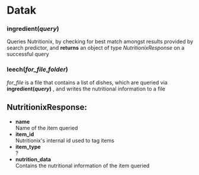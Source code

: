 # Datak

### ingredient(*query*)
Queries Nutritionix, by checking for best match amongst results provided by search predictor, and **returns** an object of type *NutritionixResponse* on a successful query

### leech(*for_file*,*folder*)
*for_file* is a file that contains a list of dishes, which are queried via **ingredient(*query*)** , and writes the nutritional information to a file


## NutritionixResponse:
* **name**  
Name of the item queried  
* **item_id**  
Nutritionix's internal id used to tag items
* **item_type**  
?
* **nutrition_data**  
Contains the nutritional information of the item queried





